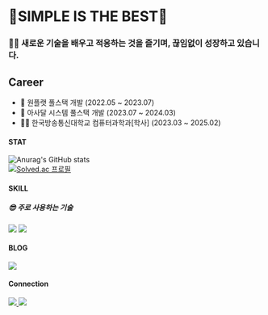 # 🔭SIMPLE IS THE BEST🌱

### 🧑‍💻 새로운 기술을 배우고 적응하는 것을 즐기며, 끊임없이 성장하고 있습니다.

## Career
- 🏢 원플랫 풀스택 개발 (2022.05 ~ 2023.07)
- 🏢 아사달 시스템 풀스택 개발 (2023.07 ~ 2024.03)
- 👨‍🎓 한국방송통신대학교 컴퓨터과학과[학사] (2023.03 ~ 2025.02)
  


#### STAT

![Anurag's GitHub stats](https://github-readme-stats.vercel.app/api?username=babyslayerr&show_icons=true&theme=transparent)
<br/>
[![Solved.ac 프로필](http://mazassumnida.wtf/api/v2/generate_badge?boj=whdghks619)](https://solved.ac/whdghks619)

#### SKILL

##### 😎 주로 사용하는 기술

<a href="https://blog.naver.com/gksqlcxkdns1" target="_blank"><img src="https://img.shields.io/badge/Spring--Boot-green?logo=Spring Boot&logoColor=#6DB33F"/></a>
<a href="https://blog.naver.com/gksqlcxkdns1" target="_blank"><img src="https://img.shields.io/badge/Vue-green?logo=Vue.js&logoColor=#4FC08D"/></a>
  

#### BLOG

<a href="https://blog.naver.com/gksqlcxkdns1" target="_blank"><img src="https://img.shields.io/badge/NAVER--BLOG-green?logo=Naver&logoColor=#03C75A"/></a>

#### Connection

<a href="mailto:whdghks619@gmail.com">
  <img src="https://camo.githubusercontent.com/ce49934a88d6e629df27bb7a7ebd8b5fb6e2efdcf5cd8def05ec1f45450a44dd/68747470733a2f2f696d672e736869656c64732e696f2f62616467652f476d61696c2d6561343333353f6c6f676f3d476d61696c266c6f676f436f6c6f723d7768697465266c696e6b3d6d61696c746f3a73756a6b39313240676d61696c2e636f6d">
</a>
<a href="mailto:gksqlcxkdns1@naver.com">
  <img src="https://camo.githubusercontent.com/b251c25e2cab7fe0a65c673f11e1eb39b21466acce387ea3b6dd2979269526ca/68747470733a2f2f696d672e736869656c64732e696f2f62616467652f4e617665722d3033433735413f6c6f676f3d4e61766572266c6f676f436f6c6f723d7768697465266c696e6b3d6d61696c746f3a746e776a643939313261406e617665722e636f6d">
</a>


<!--
**babyslayerr/babyslayerr** is a ✨ _special_ ✨ repository because its `README.md` (this file) appears on your GitHub profile.

Here are some ideas to get you started:

- 🔭 I’m currently working on ...
- 🌱 I’m currently learning ...
- 👯 I’m looking to collaborate on ...
- 🤔 I’m looking for help with ...
- 💬 Ask me about ...
- 📫 How to reach me: ...
- 😄 Pronouns: ...
- ⚡ Fun fact: ...
-->

